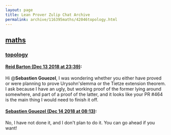 ```yaml
---
layout: page
title: Lean Prover Zulip Chat Archive 
permalink: archive/116395maths/42046topology.html
---
```


## [maths](index.html)
### [topology](42046topology.html)

#### [Reid Barton (Dec 13 2018 at 23:39)](https://leanprover.zulipchat.com/#narrow/stream/116395-maths/topic/topology/near/151738935):
Hi @**Sebastien Gouezel**, I was wondering whether you either have proved or were planning to prove Urysohn'slemma or the Tietze extension theorem.
I ask because I have an ugly, but working proof of the former lying around somewhere, and part of a proof of the latter, and it looks like your PR #464 is the main thing I would need to finish it off.

#### [Sebastien Gouezel (Dec 14 2018 at 08:13)](https://leanprover.zulipchat.com/#narrow/stream/116395-maths/topic/topology/near/151759116):
No, I have not done it, and I don't plan to do it. You can go ahead if you want!

